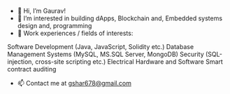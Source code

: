 - 👋 Hi, I’m Gaurav!
- 👀 I’m interested in building dApps, Blockchain and, Embedded systems design and, programming
- 🌱 Work experiences / fields of interests:

Software Development (Java, JavaScript, Solidity etc.)
Database Management Systems (MySQL, MS.SQL Server, MongoDB)
Security (SQL-injection, cross-site scripting etc.)
Electrical Hardware and Software
Smart contract auditing
- 📫  Contact me at gshar678@gmail.com

<!---
gshar678/gshar678 is a ✨ special ✨ repository because its `README.md` (this file) appears on your GitHub profile.
You can click the Preview link to take a look at your changes.
--->
